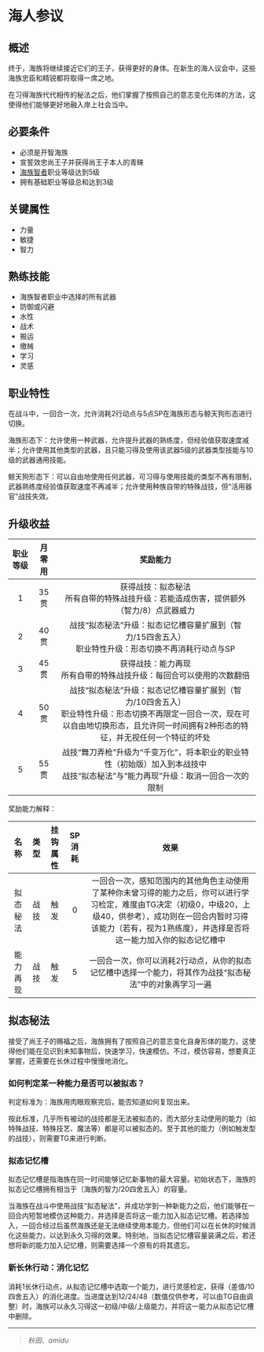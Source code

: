 # 海人参议

## 概述

终于，海族将继续接近它们的王子，获得更好的身体。在新生的海人议会中，这些海族忠臣和精锐都将取得一席之地。

在习得海族代代相传的秘法之后，他们掌握了按照自己的意志变化形体的方法，这使得他们能够更好地融入岸上社会当中。

## 必要条件

* 必须是开智海族
* 宣誓效忠尚王子并获得尚王子本人的青睐
* <a href="../umiumenochisha" target="_blank">海族智者</a>职业等级达到5级
* 拥有基础职业等级总和达到3级

## 关键属性

* 力量
* 敏捷
* 智力

## 熟练技能

* 海族智者职业中选择的所有武器
* 防御或闪避
* 水性
* 战术
* 搬运
* 缴械
* 学习
* 灵感
  
## 职业特性

在战斗中，一回合一次，允许消耗2行动点与5点SP在海族形态与鲸天狗形态进行切换。

海族形态下：允许使用一种武器，允许提升武器的熟练度，但经验值获取速度减半；允许使用其他类型的武器，且只能习得及使用该武器5级的武器类型技能与10级的武器通用技能。

鲸天狗形态下：可以自由地使用任何武器，可习得与使用技能的类型不再有限制，武器熟练度经验值获取速度不再减半；允许使用种族自带的特殊战技，但“活用器官”战技失效。

## 升级收益

职业等级|月零用|奖励能力
:--:|:--:|:--:
1|35贯|获得战技：拟态秘法<br>所有自带的特殊战技升级：若能造成伤害，提供额外（智力/8）点武器威力
2|40贯|战技“拟态秘法”升级：拟态记忆槽容量扩展到（智力/15四舍五入）<br>职业特性升级：形态切换不再消耗行动点与SP
3|45贯|获得战技：能力再现<br>所有自带的特殊战技升级：每回合可以使用的次数翻倍
4|50贯|战技“拟态秘法”升级：拟态记忆槽容量扩展到（智力/10四舍五入）<br>职业特性升级：形态切换不再限定一回合一次，现在可以自由地切换形态，且允许同一时间拥有2种形态的特征，并无视任何一个特征的坏处
5|55贯|战技“舞刀弄枪”升级为“千变万化”，将本职业的职业特性（初始版）加入到本战技中<br>战技“拟态秘法”与“能力再现”升级：取消一回合一次的限制

奖励能力解释：

名称|类型|挂钩属性|SP消耗|效果
:--:|:--:|:--:|:--:|:--:
拟态秘法|战技|触发|0|一回合一次，感知范围内的其他角色主动使用了某种你未曾习得的能力之后，你可以进行学习检定，难度由TG决定（初级0，中级20，上级40，供参考），成功则在一回合内暂时习得该能力（若有，视为1熟练度），并选择是否将这一能力加入你的拟态记忆槽中
能力再现|战技|触发|5|一回合一次，你可以消耗2行动点，从你的拟态记忆槽中选择一个能力，将其作为战技“拟态秘法”中的对象再学习一遍

## 拟态秘法

接受了尚王子的赐福之后，海族拥有了按照自己的意志变化自身形体的能力，这使得他们能在见识到未知事物后，快速学习，快速模仿。不过，模仿容易，想要真正掌握，还需要在长休过程中慢慢地消化。

### 如何判定某一种能力是否可以被拟态？

判定标准为：海族用肉眼观察完后，能否知道如何复现出来。

按此标准，几乎所有被动的战技都是无法被拟态的，而大部分主动使用的能力（如特殊战技、特殊技艺、魔法等）都是可以被拟态的。至于其他的能力（例如触发型的战技），则需要TG来进行判断。

### 拟态记忆槽

拟态记忆槽是指海族在同一时间能够记忆新事物的最大容量。初始状态下，海族的拟态记忆槽拥有相当于（海族的智力/20四舍五入）的容量。

当海族在战斗中使用战技“拟态秘法”，并成功学到一种新能力之后，他们能够在一回合内短暂地模仿这种能力，并选择是否将这一能力加入拟态记忆槽。若选择加入，一回合经过后虽然海族还是无法继续使用本能力，但他们可以在长休的时候消化这些能力，以达到永久习得的效果。特别地，当拟态记忆槽容量装满之后，若还想将新的能力加入记忆槽，则需要选择一个原有的将其遗忘。

### 新长休行动：消化记忆

消耗1长休行动点，从拟态记忆槽中选取一个能力，进行灵感检定，获得（差值/10四舍五入）的消化进度。当进度达到12/24/48（数值仅供参考，可以由TG自由调整）时，海族可以永久习得这一初级/中级/上级能力，并将这一能力从拟态记忆槽中删除。

---

> *秋田*、*amidu*